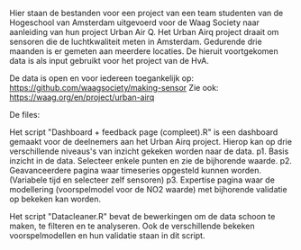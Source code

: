 Hier staan de bestanden voor een project van een team studenten van de Hogeschool van Amsterdam 
uitgevoerd voor de Waag Society naar aanleiding van hun project Urban Air Q.
Het Urban Airq project draait om sensoren die de luchtkwaliteit meten in Amsterdam.
Gedurende drie maanden is er gemeten aan meerdere locaties. 
De hieruit voortgekomen data is als input gebruikt voor het project van de HvA.

De data is open en voor iedereen toegankelijk op:
https://github.com/waagsociety/making-sensor
Zie ook:
https://waag.org/en/project/urban-airq

De files:

Het script "Dashboard + feedback page (compleet).R" is een dashboard gemaakt voor de deelnemers aan het Urban Airq project.
Hierop kan op drie verschillende niveaus's van inzicht gekeken worden naar de data.
p1. Basis inzicht in de data. Selecteer enkele punten en zie de bijhorende waarde.
p2. Geavanceerdere pagina waar timeseries opgesteld kunnen worden. (Variabele tijd en selecteer zelf sensoren)
p3. Expertise pagina waar de modellering (voorspelmodel voor de NO2 waarde) met bijhorende validatie op bekeken kan worden.

Het script "Datacleaner.R" bevat de bewerkingen om de data schoon te maken, te filteren en te analyseren. 
Ook de verschillende bekeken voorspelmodellen en hun validatie staan in dit script.
